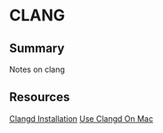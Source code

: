 # CLANG

## Summary

Notes on clang

## Resources

[Clangd Installation](https://clang.llvm.org/extra/clangd/Installation.html)
[Use Clangd On Mac](https://stackoverflow.com/questions/53111082/how-to-install-clang-tidy-on-macos)
